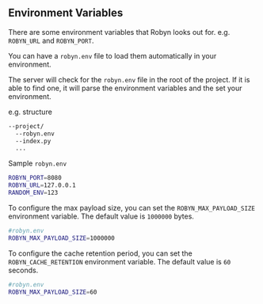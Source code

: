 ## Environment Variables

There are some environment variables that Robyn looks out for. e.g. `ROBYN_URL` and `ROBYN_PORT`.

You can have a `robyn.env` file to load them automatically in your environment.

The server will check for the `robyn.env` file in the root of the project. If it is able to find one, it will parse the environment variables and the set your environment.

e.g. structure

```bash
--project/
  --robyn.env
  --index.py
  ...
```

Sample `robyn.env`

```bash
ROBYN_PORT=8080
ROBYN_URL=127.0.0.1
RANDOM_ENV=123
```

To configure the max payload size, you can set the `ROBYN_MAX_PAYLOAD_SIZE` environment variable. The default value is `1000000` bytes.

```bash
#robyn.env
ROBYN_MAX_PAYLOAD_SIZE=1000000
```

To configure the cache retention period, you can set the `ROBYN_CACHE_RETENTION` environment variable. The default value is `60` seconds.

```bash
#robyn.env
ROBYN_MAX_PAYLOAD_SIZE=60
```

